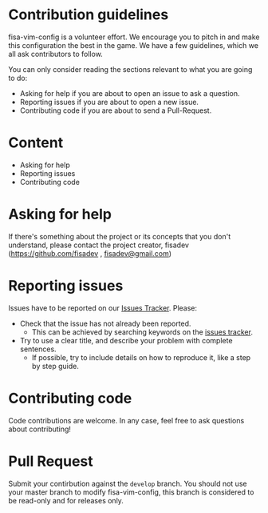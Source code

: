 # Contribution guidelines

fisa-vim-config is a volunteer effort. We encourage you to pitch in and make this configuration the best in the game. We have a few guidelines, which we all ask contributors to follow.

You can only consider reading the sections relevant to what you are going to do:

* Asking for help if you are about to open an issue to ask a question.
* Reporting issues if you are about to open a new issue.
* Contributing code if you are about to send a Pull-Request.

# Content

* Asking for help
* Reporting issues
* Contributing code

# Asking for help

If there's something about the project or its concepts that you don't understand, please contact the project creator, fisadev (https://github.com/fisadev , fisadev@gmail.com)

# Reporting issues

Issues have to be reported on our [Issues Tracker](https://github.com/fisadev/fisa-vim-config/issues). Please:
* Check that the issue has not already been reported.
  * This can be achieved by searching keywords on the [issues tracker](https://github.com/fisadev/fisa-vim-config/issues).
* Try to use a clear title, and describe your problem with complete sentences.
  * If possible, try to include details on how to reproduce it, like a step by step guide.
  
# Contributing code

Code contributions are welcome. In any case, feel free to ask questions about contributing!

# Pull Request

Submit your contirbution against the `develop` branch. You should not use your master branch to modify fisa-vim-config, this branch is considered to be read-only and for releases only.

